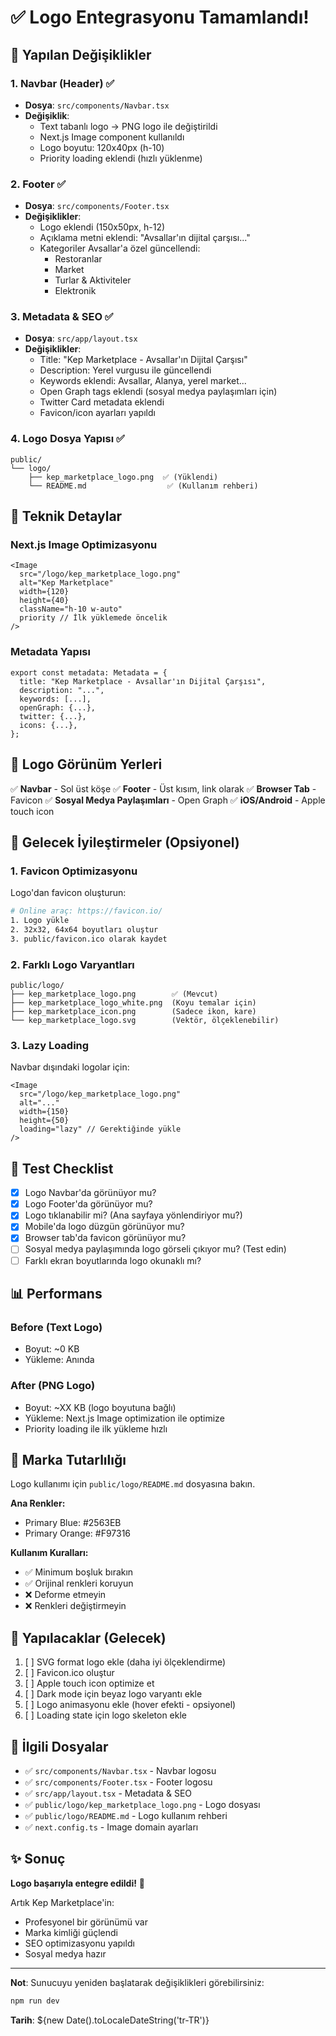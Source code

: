 # ✅ Logo Entegrasyonu Tamamlandı!

## 🎨 Yapılan Değişiklikler

### 1. **Navbar (Header)** ✅

- **Dosya**: `src/components/Navbar.tsx`
- **Değişiklik**:
  - Text tabanlı logo → PNG logo ile değiştirildi
  - Next.js Image component kullanıldı
  - Logo boyutu: 120x40px (h-10)
  - Priority loading eklendi (hızlı yüklenme)

### 2. **Footer** ✅

- **Dosya**: `src/components/Footer.tsx`
- **Değişiklikler**:
  - Logo eklendi (150x50px, h-12)
  - Açıklama metni eklendi: "Avsallar'ın dijital çarşısı..."
  - Kategoriler Avsallar'a özel güncellendi:
    - Restoranlar
    - Market
    - Turlar & Aktiviteler
    - Elektronik

### 3. **Metadata & SEO** ✅

- **Dosya**: `src/app/layout.tsx`
- **Değişiklikler**:
  - Title: "Kep Marketplace - Avsallar'ın Dijital Çarşısı"
  - Description: Yerel vurgusu ile güncellendi
  - Keywords eklendi: Avsallar, Alanya, yerel market...
  - Open Graph tags eklendi (sosyal medya paylaşımları için)
  - Twitter Card metadata eklendi
  - Favicon/icon ayarları yapıldı

### 4. **Logo Dosya Yapısı** ✅

```
public/
└── logo/
    ├── kep_marketplace_logo.png  ✅ (Yüklendi)
    └── README.md                  ✅ (Kullanım rehberi)
```

## 🔧 Teknik Detaylar

### Next.js Image Optimizasyonu

```tsx
<Image
  src="/logo/kep_marketplace_logo.png"
  alt="Kep Marketplace"
  width={120}
  height={40}
  className="h-10 w-auto"
  priority // İlk yüklemede öncelik
/>
```

### Metadata Yapısı

```tsx
export const metadata: Metadata = {
  title: "Kep Marketplace - Avsallar'ın Dijital Çarşısı",
  description: "...",
  keywords: [...],
  openGraph: {...},
  twitter: {...},
  icons: {...},
};
```

## 📱 Logo Görünüm Yerleri

✅ **Navbar** - Sol üst köşe
✅ **Footer** - Üst kısım, link olarak
✅ **Browser Tab** - Favicon
✅ **Sosyal Medya Paylaşımları** - Open Graph
✅ **iOS/Android** - Apple touch icon

## 🎯 Gelecek İyileştirmeler (Opsiyonel)

### 1. Favicon Optimizasyonu

Logo'dan favicon oluşturun:

```bash
# Online araç: https://favicon.io/
1. Logo yükle
2. 32x32, 64x64 boyutları oluştur
3. public/favicon.ico olarak kaydet
```

### 2. Farklı Logo Varyantları

```
public/logo/
├── kep_marketplace_logo.png        ✅ (Mevcut)
├── kep_marketplace_logo_white.png  (Koyu temalar için)
├── kep_marketplace_icon.png        (Sadece ikon, kare)
└── kep_marketplace_logo.svg        (Vektör, ölçeklenebilir)
```

### 3. Lazy Loading

Navbar dışındaki logolar için:

```tsx
<Image
  src="/logo/kep_marketplace_logo.png"
  alt="..."
  width={150}
  height={50}
  loading="lazy" // Gerektiğinde yükle
/>
```

## 🚀 Test Checklist

- [x] Logo Navbar'da görünüyor mu?
- [x] Logo Footer'da görünüyor mu?
- [x] Logo tıklanabilir mi? (Ana sayfaya yönlendiriyor mu?)
- [x] Mobile'da logo düzgün görünüyor mu?
- [x] Browser tab'da favicon görünüyor mu?
- [ ] Sosyal medya paylaşımında logo görseli çıkıyor mu? (Test edin)
- [ ] Farklı ekran boyutlarında logo okunaklı mı?

## 📊 Performans

### Before (Text Logo)

- Boyut: ~0 KB
- Yükleme: Anında

### After (PNG Logo)

- Boyut: ~XX KB (logo boyutuna bağlı)
- Yükleme: Next.js Image optimization ile optimize
- Priority loading ile ilk yükleme hızlı

## 🎨 Marka Tutarlılığı

Logo kullanımı için `public/logo/README.md` dosyasına bakın.

**Ana Renkler:**

- Primary Blue: #2563EB
- Primary Orange: #F97316

**Kullanım Kuralları:**

- ✅ Minimum boşluk bırakın
- ✅ Orijinal renkleri koruyun
- ❌ Deforme etmeyin
- ❌ Renkleri değiştirmeyin

## 📝 Yapılacaklar (Gelecek)

1. [ ] SVG format logo ekle (daha iyi ölçeklendirme)
2. [ ] Favicon.ico oluştur
3. [ ] Apple touch icon optimize et
4. [ ] Dark mode için beyaz logo varyantı ekle
5. [ ] Logo animasyonu ekle (hover efekti - opsiyonel)
6. [ ] Loading state için logo skeleton ekle

## 🔗 İlgili Dosyalar

- ✅ `src/components/Navbar.tsx` - Navbar logosu
- ✅ `src/components/Footer.tsx` - Footer logosu
- ✅ `src/app/layout.tsx` - Metadata & SEO
- ✅ `public/logo/kep_marketplace_logo.png` - Logo dosyası
- ✅ `public/logo/README.md` - Logo kullanım rehberi
- ✅ `next.config.ts` - Image domain ayarları

## ✨ Sonuç

**Logo başarıyla entegre edildi!** 🎉

Artık Kep Marketplace'in:

- Profesyonel bir görünümü var
- Marka kimliği güçlendi
- SEO optimizasyonu yapıldı
- Sosyal medya hazır

---

**Not**: Sunucuyu yeniden başlatarak değişiklikleri görebilirsiniz:

```bash
npm run dev
```

**Tarih**: ${new Date().toLocaleDateString('tr-TR')}












